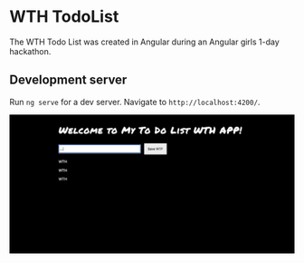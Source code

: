 # WTH TodoList

The WTH Todo List was created in Angular during an Angular girls 1-day hackathon.

## Development server

Run `ng serve` for a dev server. Navigate to `http://localhost:4200/`. 

![todolist](./todolist.png)